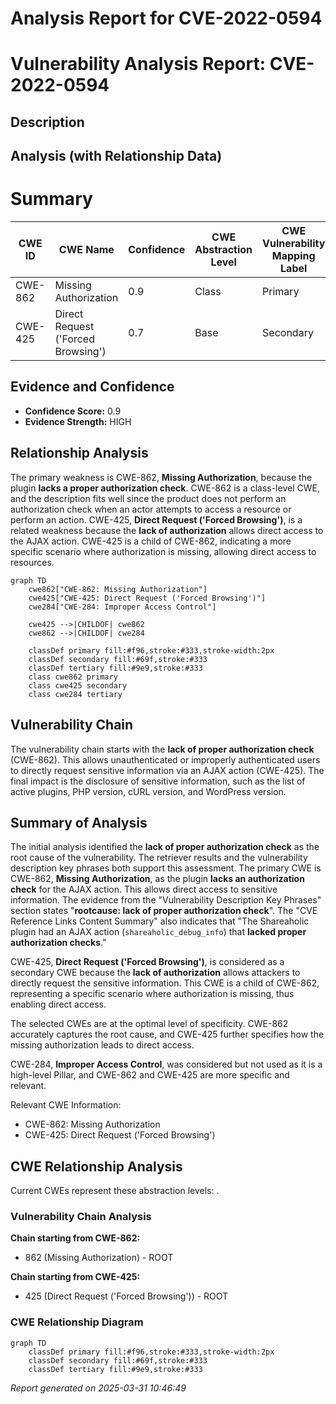 # Analysis Report for CVE-2022-0594

# Vulnerability Analysis Report: CVE-2022-0594

## Description



## Analysis (with Relationship Data)

# Summary
| CWE ID | CWE Name | Confidence | CWE Abstraction Level | CWE Vulnerability Mapping Label | CWE-Vulnerability Mapping Notes |
|---|---|---|---|---|---|
| CWE-862 | Missing Authorization | 0.9 | Class | Primary | Allowed-with-Review |
| CWE-425 | Direct Request ('Forced Browsing') | 0.7 | Base | Secondary | Allowed |

## Evidence and Confidence

*   **Confidence Score:** 0.9
*   **Evidence Strength:** HIGH

## Relationship Analysis
The primary weakness is CWE-862, **Missing Authorization**, because the plugin **lacks a proper authorization check**. CWE-862 is a class-level CWE, and the description fits well since the product does not perform an authorization check when an actor attempts to access a resource or perform an action. CWE-425, **Direct Request ('Forced Browsing')**, is a related weakness because the **lack of authorization** allows direct access to the AJAX action. CWE-425 is a child of CWE-862, indicating a more specific scenario where authorization is missing, allowing direct access to resources.

```mermaid
graph TD
    cwe862["CWE-862: Missing Authorization"]
    cwe425["CWE-425: Direct Request ('Forced Browsing')"]
    cwe284["CWE-284: Improper Access Control"]
    
    cwe425 -->|CHILDOF| cwe862
    cwe862 -->|CHILDOF| cwe284

    classDef primary fill:#f96,stroke:#333,stroke-width:2px
    classDef secondary fill:#69f,stroke:#333
    classDef tertiary fill:#9e9,stroke:#333
    class cwe862 primary
    class cwe425 secondary
    class cwe284 tertiary
```

## Vulnerability Chain
The vulnerability chain starts with the **lack of proper authorization check** (CWE-862). This allows unauthenticated or improperly authenticated users to directly request sensitive information via an AJAX action (CWE-425). The final impact is the disclosure of sensitive information, such as the list of active plugins, PHP version, cURL version, and WordPress version.

## Summary of Analysis
The initial analysis identified the **lack of proper authorization check** as the root cause of the vulnerability. The retriever results and the vulnerability description key phrases both support this assessment. The primary CWE is CWE-862, **Missing Authorization**, as the plugin **lacks an authorization check** for the AJAX action. This allows direct access to sensitive information. The evidence from the "Vulnerability Description Key Phrases" section states "**rootcause: lack of proper authorization check**". The "CVE Reference Links Content Summary" also indicates that "The Shareaholic plugin had an AJAX action (`shareaholic_debug_info`) that **lacked proper authorization checks**."

CWE-425, **Direct Request ('Forced Browsing')**, is considered as a secondary CWE because the **lack of authorization** allows attackers to directly request the sensitive information. This CWE is a child of CWE-862, representing a specific scenario where authorization is missing, thus enabling direct access.

The selected CWEs are at the optimal level of specificity. CWE-862 accurately captures the root cause, and CWE-425 further specifies how the missing authorization leads to direct access.

CWE-284, **Improper Access Control**, was considered but not used as it is a high-level Pillar, and CWE-862 and CWE-425 are more specific and relevant.

Relevant CWE Information:
- CWE-862: Missing Authorization
- CWE-425: Direct Request ('Forced Browsing')


## CWE Relationship Analysis

Current CWEs represent these abstraction levels: .


### Vulnerability Chain Analysis

**Chain starting from CWE-862:**
- 862 (Missing Authorization) - ROOT


**Chain starting from CWE-425:**
- 425 (Direct Request ('Forced Browsing')) - ROOT



### CWE Relationship Diagram

```mermaid
graph TD
    classDef primary fill:#f96,stroke:#333,stroke-width:2px
    classDef secondary fill:#69f,stroke:#333
    classDef tertiary fill:#9e9,stroke:#333
```



*Report generated on 2025-03-31 10:46:49*
